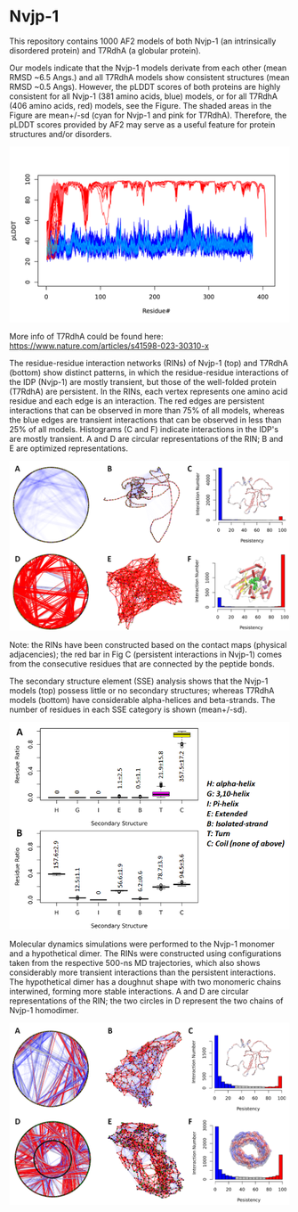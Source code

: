 # Nvjp-1
This repository contains 1000 AF2 models of both Nvjp-1 (an intrinsically disordered protein) and T7RdhA (a globular protein).

Our models indicate that the Nvjp-1 models derivate from each other (mean RMSD ~6.5 Angs.) and all T7RdhA models show consistent structures (mean RMSD ~0.5 Angs).
However, the pLDDT scores of both proteins are highly consistent for all Nvjp-1 (381 amino acids, blue) models, or for all T7RdhA (406 amino acids, red) models, see the Figure. The shaded areas in the Figure are mean+/-sd (cyan for Nvjp-1 and pink for T7RdhA). Therefore, the pLDDT scores provided by AF2 may serve as a useful feature for protein structures and/or disorders.

![The pLDDT Profiles of T7RdhA (red) and Nvjp-1 (blue)](https://github.com/haoboguo/Nvjp-1/blob/main/t7rdha-nvjp1.plddt.all.png)

More info of T7RdhA could be found here: https://www.nature.com/articles/s41598-023-30310-x 

The residue-residue interaction networks (RINs) of Nvjp-1 (top) and T7RdhA (bottom) show distinct patterns, in which the residue-residue interactions of the IDP (Nvjp-1) are mostly transient, but those of the well-folded protein (T7RdhA) are persistent. In the RINs, each vertex represents one amino acid residue and each edge is an interaction. The red edges are persistent interactions that can be observed in more than 75% of all models, whereas the blue edges are transient interactions that can be observed in less than 25% of all models. Histograms (C and F) indicate interactions in the IDP's are mostly transient. A and D are circular representations of the RIN; B and E are optimized representations.

![Residue-residue interaction networks](https://github.com/haoboguo/Nvjp-1/blob/main/RIN.png)

Note: the RINs have been constructed based on the contact maps (physical adjacencies); the red bar in Fig C (persistent interactions in Nvjp-1) comes from the consecutive residues that are connected by the peptide bonds.

The secondary structure element (SSE) analysis shows that the Nvjp-1 models (top) possess little or no secondary structures; whereas T7RdhA models (bottom) have considerable alpha-helices and beta-strands. The number of residues in each SSE category is shown (mean+/-sd).

![Secondary Structure Elements](https://github.com/haoboguo/Nvjp-1/blob/main/SSE.png)

Molecular dynamics simulations were performed to the Nvjp-1 monomer and a hypothetical dimer. The RINs were constructed using configurations taken from the respective 500-ns MD trajectories, which also shows considerably more transient interactions than the persistent interactions. The hypothetical dimer has a doughnut shape with two monomeric chains interwined, forming more stable interactions. A and D are circular representations of the RIN; the two circles in D represent the two chains of Nvjp-1 homodimer.

![MD RINs](https://github.com/haoboguo/Nvjp-1/blob/main/RIN-MD.png)

